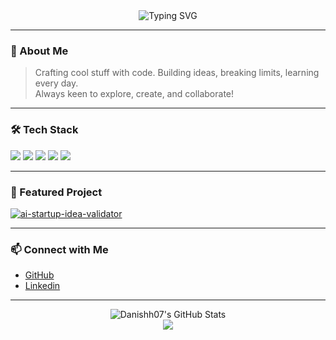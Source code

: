 <!-- Profile README for Danishh07 -->

<div align="center">
  <img src="https://readme-typing-svg.demolab.com?font=Fira+Code&size=28&pause=1000&color=00BFFF&center=true&vCenter=true&width=500&lines=Hey!+I'm+Danishh07;Student+%7C+Web+Dev+Enthusiast;Code.+Create.+Innovate." alt="Typing SVG" />
</div>

---

### 🚀 About Me
 
> Crafting cool stuff with code. Building ideas, breaking limits, learning every day.  
> Always keen to explore, create, and collaborate!

---

### 🛠️ Tech Stack

<div>
  <img src="https://img.shields.io/badge/Javascript-F7DF1E?style=for-the-badge&logo=javascript&logoColor=black"/>
  <img src="https://img.shields.io/badge/React-61DAFB?style=for-the-badge&logo=react&logoColor=black"/>
  <img src="https://img.shields.io/badge/Node.js-339933?style=for-the-badge&logo=nodedotjs&logoColor=white"/>
  <img src="https://img.shields.io/badge/Python-3776AB?style=for-the-badge&logo=python&logoColor=white"/>
  <img src="https://img.shields.io/badge/C++-00599C?style=for-the-badge&logo=c%2B%2B&logoColor=white"/>
</div>

---

### 🌟 Featured Project

[![ai-startup-idea-validator](https://github-readme-stats.vercel.app/api/pin/?username=Danishh07&repo=ai-startup-idea-validator&theme=tokyonight)](https://github.com/Danishh07/ai-startup-idea-validator)

---

### 📫 Connect with Me

- [GitHub](https://github.com/Danishh07)
- [Linkedin](https://www.linkedin.com/in/md-danish-alam07/)

---

<div align="center">
  <img src="https://github-readme-stats.vercel.app/api?username=Danishh07&show_icons=true&theme=tokyonight" alt="Danishh07's GitHub Stats" />
</div>

<!-- Cool footer animation -->
<div align="center">
  <img src="https://capsule-render.vercel.app/api?type=waving&color=gradient&height=100&section=footer"/>
</div>
